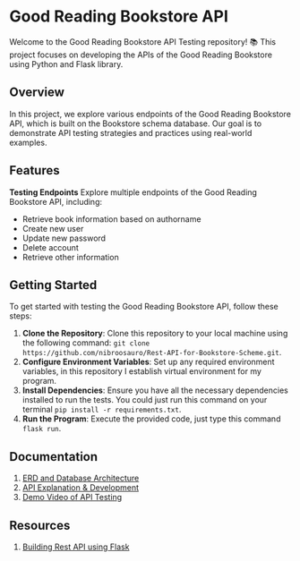 # Good Reading Bookstore API 

Welcome to the Good Reading Bookstore API Testing repository! 📚 This project focuses on developing the APIs of the Good Reading Bookstore using Python and Flask library.

## Overview

In this project, we explore various endpoints of the Good Reading Bookstore API, which is built on the Bookstore schema database. Our goal is to demonstrate API testing strategies and practices using real-world examples.

## Features

**Testing Endpoints**
Explore multiple endpoints of the Good Reading Bookstore API, including:
  - Retrieve book information based on authorname
  - Create new user
  - Update new password
  - Delete account
  - Retrieve other information

## Getting Started

To get started with testing the Good Reading Bookstore API, follow these steps:
1. **Clone the Repository**: Clone this repository to your local machine using the following command: `git clone https://github.com/nibroosauro/Rest-API-for-Bookstore-Scheme.git`.
2. **Configure Environment Variables**: Set up any required environment variables, in this repository I establish virtual environment for my program.
3. **Install Dependencies**: Ensure you have all the necessary dependencies installed to run the tests. You could just run this command on your terminal `pip install -r requirements.txt`.
4. **Run the Program**: Execute the provided code, just type this command `flask run`.

## Documentation
1. [ERD and Database Architecture](https://github.com/nibroosauro/Rest-API-for-Bookstore-Scheme/blob/main/Documentation/Report%20of%20Expanding%20Database%20and%20It's%20Architecture.pdf) 
2. [API Explanation & Development](https://github.com/nibroosauro/Rest-API-for-Bookstore-Scheme/blob/main/Report%20of%20Database%20API%20Development.pdf)
3. [Demo Video of API Testing](https://youtu.be/QOtCwTzTo6c?feature=shared)

## Resources 

1. [Building Rest API using Flask](https://youtu.be/DlNIXC9SaF4?feature=shared)
